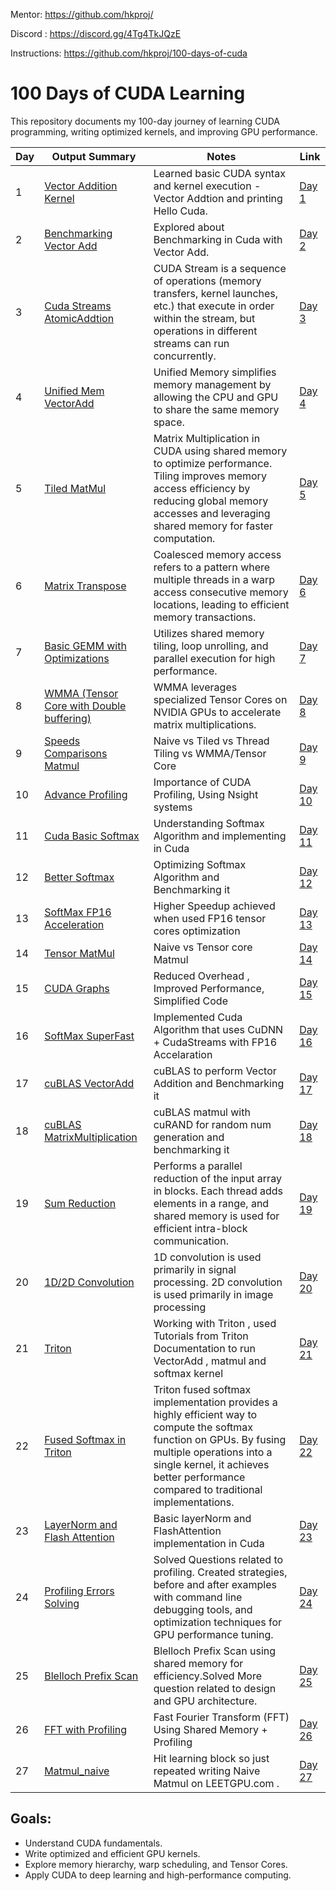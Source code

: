 Mentor: https://github.com/hkproj/

Discord : https://discord.gg/4Tg4TkJQzE

Instructions: https://github.com/hkproj/100-days-of-cuda

# 100 Days of CUDA Learning

This repository documents my 100-day journey of learning CUDA programming, writing optimized kernels, and improving GPU performance.

| Day  | Output Summary | Notes | Link |
|------|--------------|-------|------|
| 1    |  [Vector Addition Kernel](https://github.com/ShlokVFX/100-days-cuda/blob/main/Day%2001/Output.png)  | Learned basic CUDA syntax and kernel execution - Vector Addtion and printing Hello Cuda. | [Day 1](https://github.com/ShlokVFX/100-days-cuda/blob/main/Day%2001/Readme.md) |
| 2    | [Benchmarking Vector Add](https://github.com/ShlokVFX/100-days-cuda/blob/main/Day%2002/BenchmarkVectorAdd.png) | Explored about Benchmarking in Cuda with Vector Add. | [Day 2](https://github.com/ShlokVFX/100-days-cuda/blob/main/Day%2002/Readme.md) |
| 3    |  [Cuda Streams](https://github.com/ShlokVFX/100-days-cuda/blob/main/Day%2003/CudaStreams_result.png) [AtomicAddtion](https://github.com/ShlokVFX/100-days-cuda/blob/main/Day%2003/AtomicAdditionResult.png) |CUDA Stream is a sequence of operations (memory transfers, kernel launches, etc.) that execute in order within the stream, but operations in different streams can run concurrently. | [Day 3](https://github.com/ShlokVFX/100-days-cuda/blob/main/Day%2003/Readme.md) |
| 4    | [Unified Mem VectorAdd](https://github.com/ShlokVFX/100-days-cuda/blob/main/Day%2004/VectorAdd_withErrorCheck.png)  |  Unified Memory simplifies memory management by allowing the CPU and GPU to share the same memory space. | [Day 4](https://github.com/ShlokVFX/100-days-cuda/blob/main/Day%2004/Readme.md) |
| 5    |  [Tiled MatMul](https://github.com/ShlokVFX/100-days-cuda/blob/main/Day%2005/Output.png)  | Matrix Multiplication in CUDA using shared memory to optimize performance. Tiling improves memory access efficiency by reducing global memory accesses and leveraging shared memory for faster computation. | [Day 5](https://github.com/ShlokVFX/100-days-cuda/blob/main/Day%2005/Readme.md) |
| 6    |  [Matrix Transpose](https://github.com/ShlokVFX/100-days-cuda/blob/main/Day%2006/Output.png)  |Coalesced memory access refers to a pattern where multiple threads in a warp access consecutive memory locations, leading to efficient memory transactions. | [Day 6](https://github.com/ShlokVFX/100-days-cuda/blob/main/Day%2006/Readme.md) |
| 7    |  [Basic GEMM with Optimizations](https://github.com/ShlokVFX/100-days-cuda/blob/main/Day%2007/Basic%20GEMM.png)  | Utilizes shared memory tiling, loop unrolling, and parallel execution for high performance.| [Day 7](https://github.com/ShlokVFX/100-days-cuda/blob/main/Day%2007/Readme.md) |
| 8    |  [WMMA (Tensor Core with Double buffering)](https://github.com/ShlokVFX/100-days-cuda/blob/main/Day%2008/wmma_tensored.png)  | WMMA leverages specialized Tensor Cores on NVIDIA GPUs to accelerate matrix multiplications.| [Day 8](https://github.com/ShlokVFX/100-days-cuda/blob/main/Day%2008/Readme.md) |
| 9    |  [Speeds Comparisons Matmul](https://github.com/ShlokVFX/100-days-cuda/blob/main/Day%2009/Output.png)  | Naive vs Tiled vs Thread Tiling vs WMMA/Tensor Core | [Day 9](https://github.com/ShlokVFX/100-days-cuda/blob/main/Day%2009/Readme.md) |
| 10   |  [Advance Profiling](https://github.com/ShlokVFX/100-days-cuda/blob/main/Day%2010/MatMulProfiling.png)  | Importance of CUDA Profiling, Using Nsight systems  | [Day 10](https://github.com/ShlokVFX/100-days-cuda/blob/main/Day%2010/Readme.md) |
| 11   |  [Cuda Basic Softmax](https://github.com/ShlokVFX/100-days-cuda/blob/main/Day%2011/output.png)  | Understanding Softmax  Algorithm and implementing in Cuda  | [Day 11](https://github.com/ShlokVFX/100-days-cuda/blob/main/Day%2011/Readme.md) |
| 12   |  [Better Softmax](https://github.com/ShlokVFX/100-days-cuda/blob/main/Day%2012/output.png)  | Optimizing Softmax  Algorithm and Benchmarking it | [Day 12](https://github.com/ShlokVFX/100-days-cuda/blob/main/Day%2012/Readme.md) |
| 13   |  [SoftMax FP16 Acceleration](https://github.com/ShlokVFX/100-days-cuda/blob/main/Day%2013/Gflops.png)  | Higher Speedup achieved when used FP16 tensor cores optimization | [Day 13](https://github.com/ShlokVFX/100-days-cuda/blob/main/Day%2013/Readme.md) |
| 14   |  [Tensor MatMul](https://github.com/ShlokVFX/100-days-cuda/blob/main/Day%2014/output.png)  | Naive vs Tensor core Matmul | [Day 14](https://github.com/ShlokVFX/100-days-cuda/blob/main/Day%2014/Readme.md) |
| 15   |  [CUDA Graphs](https://github.com/ShlokVFX/100-days-cuda/blob/main/Day%2015/output.png)  | Reduced Overhead , Improved Performance, Simplified Code | [Day 15](https://github.com/ShlokVFX/100-days-cuda/blob/main/Day%2015/Readme.md) |
| 16   |  [SoftMax SuperFast](https://github.com/ShlokVFX/100-days-cuda/blob/main/Day%2016/output.png)  |Implemented Cuda Algorithm that uses CuDNN + CudaStreams with FP16 Accelaration| [Day 16](https://github.com/ShlokVFX/100-days-cuda/blob/main/Day%2016/Readme.md) |
| 17   |  [cuBLAS VectorAdd](https://github.com/ShlokVFX/100-days-cuda/blob/main/Day%2017/output.png)  | cuBLAS to perform Vector Addition and Benchmarking it | [Day 17](https://github.com/ShlokVFX/100-days-cuda/blob/main/Day%2017/Readme.md) |
| 18  |  [cuBLAS MatrixMultiplication](https://github.com/ShlokVFX/100-days-cuda/blob/main/Day%2015/output.png)  | cuBLAS matmul with cuRAND for random num generation and benchmarking it | [Day 18](https://github.com/ShlokVFX/100-days-cuda/blob/main/Day%2018/Readme.md) |
| 19  |  [Sum Reduction](https://github.com/ShlokVFX/100-days-cuda/blob/main/Day%2019/output.png)  | Performs a parallel reduction of the input array in blocks. Each thread adds elements in a range, and shared memory is used for efficient intra-block communication. | [Day 19](https://github.com/ShlokVFX/100-days-cuda/blob/main/Day%2019/Readme.md) |
| 20 |  [1D/2D Convolution](https://github.com/ShlokVFX/100-days-cuda/blob/main/Day%2020/output.png)  | 1D convolution is used primarily in signal processing. 2D convolution is used primarily in image processing| [Day 20](https://github.com/ShlokVFX/100-days-cuda/blob/main/Day%2020/Readme.md) |
| 21 |  [Triton](https://github.com/ShlokVFX/100-days-cuda/blob/main/Day%2021/output.png)  | Working with Triton , used Tutorials from Triton Documentation to run VectorAdd , matmul and softmax kernel| [Day 21](https://github.com/ShlokVFX/100-days-cuda/blob/main/Day%2021/Readme.md) |
| 22 |  [Fused Softmax in Triton](https://github.com/ShlokVFX/100-days-cuda/blob/main/Day%2022/output.png)  | Triton fused softmax implementation provides a highly efficient way to compute the softmax function on GPUs. By fusing multiple operations into a single kernel, it achieves better performance compared to traditional implementations.  | [Day 22](https://github.com/ShlokVFX/100-days-cuda/blob/main/Day%2022/Readme.md) |
| 23 |  [LayerNorm and Flash Attention](https://github.com/ShlokVFX/100-days-cuda/blob/main/Day%2023/output.png)  | Basic layerNorm and FlashAttention implementation in Cuda  | [Day 23](https://github.com/ShlokVFX/100-days-cuda/blob/main/Day%2023/Readme.md) |
| 24 |  [Profiling Errors Solving](https://github.com/ShlokVFX/100-days-cuda/blob/main/Day%2024/LOW-OCCUPANCY/Output.png)  | Solved Questions related to profiling. Created strategies, before and after examples with command line debugging tools, and optimization techniques for GPU performance tuning.| [Day 24](https://github.com/ShlokVFX/100-days-cuda/blob/main/Day%2024/Readme.md) |
| 25 |  [Blelloch Prefix Scan ](https://github.com/ShlokVFX/100-days-cuda/blob/main/Day%2025/Output.png)  | Blelloch Prefix Scan using shared memory for efficiency.Solved More question related to design and GPU architecture.| [Day 25](https://github.com/ShlokVFX/100-days-cuda/blob/main/Day%2025/Readme.md) |
| 26 |  [FFT with Profiling](https://github.com/ShlokVFX/100-days-cuda/blob/main/Day%2026/Output.png)  | Fast Fourier Transform (FFT) Using Shared Memory + Profiling | [Day 26](https://github.com/ShlokVFX/100-days-cuda/blob/main/Day%2026/Readme.md) |
| 27 |  [Matmul_naive](https://github.com/ShlokVFX/100-days-cuda/blob/main/Day%2027/Output.png)  |Hit learning block so just repeated writing Naive Matmul on LEETGPU.com .  | [Day 27](https://github.com/ShlokVFX/100-days-cuda/blob/main/Day%2027/Readme.md) |







## Goals:
- Understand CUDA fundamentals.
- Write optimized and efficient GPU kernels.
- Explore memory hierarchy, warp scheduling, and Tensor Cores.
- Apply CUDA to deep learning and high-performance computing.

